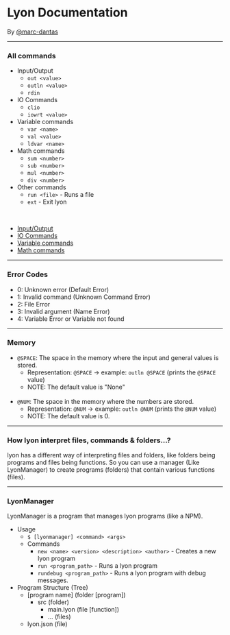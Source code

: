 # Lyon Documentation
By [@marc-dantas](https://gitub.com/marc-dantas)

<hr>

### All commands
- Input/Output
    + `out <value>`
    + `outln <value>`
    + `rdin`
- IO Commands
    + `clio`
    + `iowrt <value>`
- Variable commands
    + `var <name>`
    + `val <value>`
    + `ldvar <name>`
- Math commands
    + `sum <number>`
    + `sub <number>`
    + `mul <number>`
    + `div <number>`
- Other commands
    + `run <file>` - Runs a file
    + `ext` - Exit lyon

<br>

- [Input/Output](./input-output.md)
- [IO Commands](./io-commands.md)
- [Variable commands](./variable-commands.md)
- [Math commands](./math-commands.md)

<hr>

### Error Codes
- 0: Unknown error (Default Error)
- 1: Invalid command (Unknown Command Error)
- 2: File Error
- 3: Invalid argument (Name Error)
- 4: Variable Error or Variable not found

<hr>

### Memory
- `@SPACE`: The space in the memory where the input and general values is stored.
    + Representation: `@SPACE` -> example: `outln @SPACE` (prints the `@SPACE` value)
    + NOTE: The default value is "None"
<br><br>
- `@NUM`: The space in the memory where the numbers are stored.
    + Representation: `@NUM` -> example: `outln @NUM` (prints the `@NUM` value)
    + NOTE: The default value is 0.

<hr>

### How lyon interpret files, commands & folders...?
lyon has a different way of interpreting files and folders, like folders being programs and files being functions. So you can use a manager (Like LyonManager) to create programs (folders) that contain various functions (files).

<hr>

### LyonManager
LyonManager is a program that manages lyon programs (like a NPM).
- Usage
    + `$ [lyonmanager] <command> <args>`
    + Commands
        + `new <name> <version> <description> <author>` - Creates a new lyon program
        + `run <program_path>` - Runs a lyon program
        + `rundebug <program_path>` - Runs a lyon program with debug messages.
- Program Structure (Tree)
    + [program name] (folder [program])
      + src (folder)
        + main.lyon (file [function])
        + ... (files)
    + lyon.json (file)